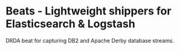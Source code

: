 # Beats - Lightweight shippers for Elasticsearch & Logstash

DRDA beat for capturing DB2 and Apache Derby database streams.

